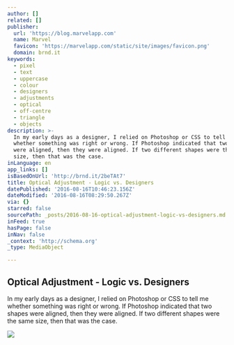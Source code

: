 ```yaml
---
author: []
related: []
publisher:
  url: 'https://blog.marvelapp.com'
  name: Marvel
  favicon: 'https://marvelapp.com/static/site/images/favicon.png'
  domain: brnd.it
keywords:
  - pixel
  - text
  - uppercase
  - colour
  - designers
  - adjustments
  - optical
  - off-centre
  - triangle
  - objects
description: >-
  In my early days as a designer, I relied on Photoshop or CSS to tell me
  whether something was right or wrong. If Photoshop indicated that two shapes
  were aligned, then they were aligned. If two different shapes were the same
  size, then that was the case.
inLanguage: en
app_links: []
isBasedOnUrl: 'http://brnd.it/2beTAt7'
title: Optical Adjustment - Logic vs. Designers
datePublished: '2016-08-16T10:46:23.156Z'
dateModified: '2016-08-16T08:29:50.267Z'
via: {}
starred: false
sourcePath: _posts/2016-08-16-optical-adjustment-logic-vs-designers.md
inFeed: true
hasPage: false
inNav: false
_context: 'http://schema.org'
_type: MediaObject

---
```

<article style=""><h1>Optical Adjustment - Logic vs. Designers</h1><p>In my early days as a designer, I relied on Photoshop or CSS to tell me whether something was right or wrong. If Photoshop indicated that two shapes were aligned, then they were aligned. If two different shapes were the same size, then that was the case.</p><img src="https://blog.marvelapp.com/wp-content/uploads/2016/08/Optical-Adjustment-Banner.jpeg" /></article>